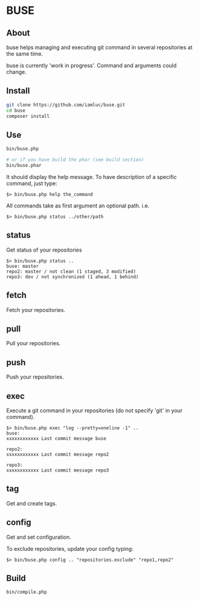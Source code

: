 BUSE
====

About
-----
buse helps managing and executing git command in several repositories at the same time.

buse is currently 'work in progress'. Command and arguments could change.

Install
-------

```sh
git clone https://github.com/iamluc/buse.git
cd buse
composer install
```

Use
---

```sh
bin/buse.php

# or if you have build the phar (see build section)
bin/buse.phar
```

It should display the help message.
To have description of a specific command, just type:
```
$> bin/buse.php help the_command
```

All commands take as first argument an optional path.
i.e.

```
$> bin/buse.php status ../other/path
```

## status

Get status of your repositories

```
$> bin/buse.php status ..
buse: master                                                                                                                     
repo2: master / not clean (1 staged, 3 modified)
repo3: dev / not synchronized (1 ahead, 1 behind)
```

## fetch

Fetch your repositories.

## pull

Pull your repositories.

## push

Push your repositories.

## exec

Execute a git command in your repositories (do not specify 'git' in your command).

```
$> bin/buse.php exec "log --pretty=oneline -1" ..
buse:
xxxxxxxxxxxx Last commit message buse

repo2:
xxxxxxxxxxxx Last commit message repo2

repo3:
xxxxxxxxxxxx Last commit message repo3
```

## tag

Get and create tags.

## config

Get and set configuration.

To exclude repositories, update your config typing:

```
$> bin/buse.php config .. "repositories.exclude" "repo1,repo2"
```

Build
-----

```sh
bin/compile.php
```

